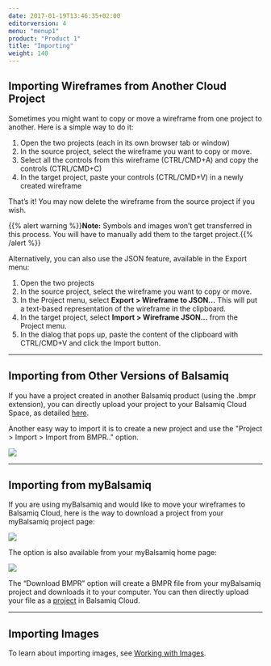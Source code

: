 ```yaml
---
date: 2017-01-19T13:46:35+02:00
editorversion: 4
menu: "menup1"
product: "Product 1"
title: "Importing"
weight: 140
---
```


## Importing Wireframes from Another Cloud Project

Sometimes you might want to copy or move a wireframe from one project to another. Here is a simple way to do it:

1. Open the two projects (each in its own browser tab or window)
2. In the source project, select the wireframe you want to copy or move.
3. Select all the controls from this wireframe (CTRL/CMD+A) and copy the controls (CTRL/CMD+C)
4. In the target project, paste your controls (CTRL/CMD+V) in a newly created wireframe

That’s it! You may now delete the wireframe from the source project if you wish.

{{% alert warning %}}**Note:** Symbols and images won’t get transferred in this process. You will have to manually add them to the target project.{{% /alert %}}

Alternatively, you can also use the JSON feature, available in the Export menu:

1.  Open the two projects
2.  In the source project, select the wireframe you want to copy or move.
3.  In the Project menu, select **Export > Wireframe to JSON...** This will put a text-based representation of the wireframe in the clipboard.
4.  In the target project, select **Import > Wireframe JSON...** from the Project menu.
5.  In the dialog that pops up, paste the content of the clipboard with CTRL/CMD+V and click the Import button.

* * *

## Importing from Other Versions of Balsamiq

If you have a project created in another Balsamiq product (using the .bmpr extension), you can directly upload your project to your Balsamiq Cloud Space, as detailed [here](../projects/).

Another easy way to import it is to create a new project and use the "Project > Import > Import from BMPR.." option.

![](//media.balsamiq.com/img/support/docs/cloud/import-bmpr.png)

* * *

## Importing from myBalsamiq

If you are using myBalsamiq and would like to move your wireframes to Balsamiq Cloud, here is the way to download a project from your myBalsamiq project page:

![](//media.balsamiq.com/img/support/docs/myb/project-download-BMPR.png)

The option is also available from your myBalsamiq home page:

![](//media.balsamiq.com/img/support/docs/myb/project-download-BMPR-home.png)

The “Download BMPR” option will create a BMPR file from your myBalsamiq project and downloads it to your computer. You can then directly upload your file as a [project](../projects/) in Balsamiq Cloud.

* * *

## Importing Images

To learn about importing images, see [Working with Images](../images/).
